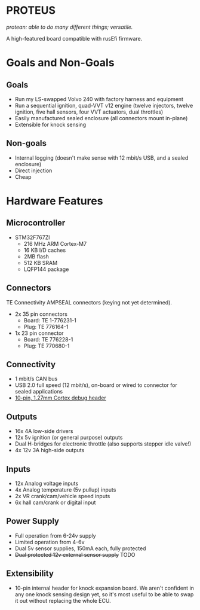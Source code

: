 # PROTEUS

_protean: able to do many different things; versatile._

A high-featured board compatible with rusEfi firmware.

# Goals and Non-Goals

## Goals

- Run my LS-swapped Volvo 240 with factory harness and equipment
- Run a sequential ignition, quad-VVT v12 engine (twelve injectors, twelve ignition, five hall sensors, four VVT actuators, dual throttles)
- Easily manufactured sealed enclosure (all connectors mount in-plane)
- Extensible for knock sensing

## Non-goals

- Internal logging (doesn't make sense with 12 mbit/s USB, and a sealed enclosure)
- Direct injection
- Cheap

# Hardware Features

## Microcontroller

- STM32F767ZI
    - 216 MHz ARM Cortex-M7
    - 16 KB I/D caches
    - 2MB flash
    - 512 KB SRAM
    - LQFP144 package

## Connectors
TE Connectivity AMPSEAL connectors (keying not yet determined).

- 2x 35 pin connectors
    - Board: TE 1-776231-1
    - Plug: TE 776164-1
- 1x 23 pin connector
    - Board: TE 776228-1
    - Plug: TE 770680-1

## Connectivity

- 1 mbit/s CAN bus
- USB 2.0 full speed (12 mbit/s), on-board or wired to connector for sealed applications
- [10-pin, 1.27mm Cortex debug header](http://infocenter.arm.com/help/topic/com.arm.doc.faqs/attached/13634/cortex_debug_connectors.pdf)

## Outputs
- 16x 4A low-side drivers
- 12x 5v ignition (or general purpose) outputs
- Dual H-bridges for electronic throttle (also supports stepper idle valve!)
- 4x 12v 3A high-side outputs

## Inputs

- 12x Analog voltage inputs
- 4x Analog temperature (5v pullup) inputs
- 2x VR crank/cam/vehicle speed inputs
- 6x hall cam/crank or digital input

## Power Supply

- Full operation from 6-24v supply
- Limited operation from 4-6v
- Dual 5v sensor supplies, 150mA each, fully protected
- ~~Dual protected 12v external sensor supply~~ TODO

## Extensibility

- 10-pin internal header for knock expansion board.  We aren't confident in any one knock sensing design yet, so it's most useful to be able to swap it out without replacing the whole ECU.